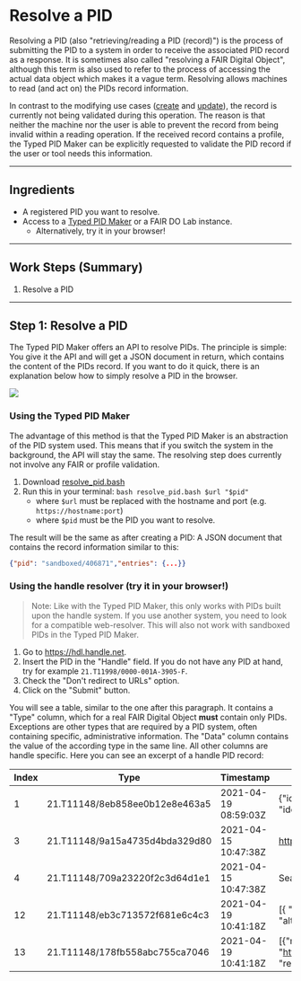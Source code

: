 # Resolve a PID

Resolving a PID (also "retrieving/reading a PID (record)") is the process of submitting the PID to a system in order to receive the associated PID record as a response. It is sometimes also called "resolving a FAIR Digital Object", although this term is also used to refer to the process of accessing the actual data object which makes it a vague term. Resolving allows machines to read (and act on) the PIDs record information.

In contrast to the modifying use cases ([create](./create.md) and [update](./update.md)), the record is currently not being validated during this operation. The reason is that neither the machine nor the user is able to prevent the record from being invalid within a reading operation. If the received record contains a profile, the Typed PID Maker can be explicitly requested to validate the PID record if the user or tool needs this information.

---

## Ingredients

- A registered PID you want to resolve.
- Access to a [Typed PID Maker](../appendix/appendix_pit.md) or a FAIR DO Lab instance.
    - Alternatively, try it in your browser!

---

## Work Steps (Summary)

1. Resolve a PID

---

## Step 1: Resolve a PID

The Typed PID Maker offers an API to resolve PIDs. The principle is simple: You give it the API and will get a JSON document in return, which contains the content of the PIDs record. If you want to do it quick, there is an explanation below how to simply resolve a PID in the browser.

![](../images/testbed_resolve.png)

### Using the Typed PID Maker

The advantage of this method is that the Typed PID Maker is an abstraction of the PID system used. This means that if you switch the system in the background, the API will stay the same. The resolving step does currently not involve any FAIR or profile validation.

1. Download [resolve_pid.bash](./resolve_pid.bash)
2. Run this in your terminal: `bash resolve_pid.bash $url "$pid"`
    - where `$url` must be replaced with the hostname and port (e.g. `https://hostname:port`)
    - where `$pid` must be the PID you want to resolve.

The result will be the same as after creating a PID: A JSON document that contains the record information similar to this:

```json
{"pid": "sandboxed/406871","entries": {...}}
```

### Using the handle resolver (try it in your browser!)

> Note: Like with the Typed PID Maker, this only works with PIDs built upon the handle system. If you use another system, you need to look for a compatible web-resolver. This will also not work with sandboxed PIDs in the Typed PID Maker.

1. Go to <https://hdl.handle.net>.
2. Insert the PID in the "Handle" field. If you do not have any PID at hand, try for example `21.T11998/0000-001A-3905-F`. 
3. Check the "Don't redirect to URLs" option.
4. Click on the "Submit" button.

You will see a table, similar to the one after this paragraph. It contains a "Type" column, which for a real FAIR Digital Object **must** contain only PIDs. Exceptions are other types that are required by a PID system, often containing specific, administrative information. The "Data" column contains the value of the according type in the same line. All other columns are handle specific. Here you can see an excerpt of a handle PID record:

| Index | Type | Timestamp | Data |
|-------|------|-----------|------|
| 1 | 21.T11148/8eb858ee0b12e8e463a5 | 2021-04-19 08:59:03Z | {"identifierValue": "http://hdl.handle.net/21.T11998/0000-001A-3905-F", "identifierType": "Handle"} |
| 3	| 21.T11148/9a15a4735d4bda329d80 | 2021-04-15 10:47:38Z | https://linkedsystems.uk/system/instance/TOOL0022_2490/current/ |
| 4 | 21.T11148/709a23220f2c3d64d1e1 | 2021-04-15 10:47:38Z | Sea-Bird SBE 37-IM MicroCAT C-T Sensor |
|12 | 21.T11148/eb3c713572f681e6c4c3 | 2021-04-19 10:41:18Z | [{ "alternateIdentifier": {"alternateIdentifierValue": "2490", "alternateIdentifierType": "serialNumber" }}] |
|13 | 21.T11148/178fb558abc755ca7046 | 2021-04-19 10:41:18Z | [{"relatedIdentifier": {"relatedIdentifierValue": "https://www.bodc.ac.uk/data/documents/nodb/pdf/37imbrochurejul08.pdf", "relatedIdentifierType": "URL", "relationType": "IsDescribedBy"}}] |

